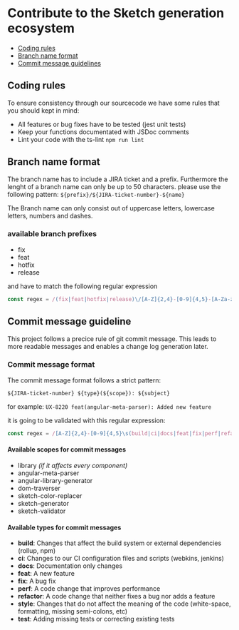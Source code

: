 # Contribute to the Sketch generation ecosystem

* [Coding rules](#coding-rules)
* [Branch name format](#branch-name-format)
* [Commit message guidelines](#commit-message-guideline)

## Coding rules

To ensure consistency through our sourcecode we have some rules that you should kept in mind:

* All features or bug fixes have to be tested (jest unit tests)
* Keep your functions documentated with JSDoc comments
* Lint your code with the ts-lint `npm run lint`

## Branch name format

The branch name has to include a JIRA ticket and a prefix. Furthermore the lenght of a branch name can only be up to 50 characters.
please use the following pattern: `${prefix}/${JIRA-ticket-number}-${name}`

The Branch name can only consist out of uppercase letters, lowercase letters, numbers and dashes.

### available branch prefixes

* fix
* feat
* hotfix
* release

and have to match the following regular expression

```typescript
const regex = /(fix|feat|hotfix|release)\/[A-Z]{2,4}-[0-9]{4,5}-[A-Za-z0-9\-]+/gm;
```

## Commit message guideline

This project follows a precice rule of git commit message. This leads to more readable messages and enables a change log generation later.

### Commit message format

The commit message format follows a strict pattern:

`${JIRA-ticket-number} ${type}(${scope}): ${subject}`

for example: `UX-8220 feat(angular-meta-parser): Added new feature`

it is going to be validated with this regular expression:

```typescript
const regex = /[A-Z]{2,4}-[0-9]{4,5}\s(build|ci|docs|feat|fix|perf|refactor|style|test)\(.+?\):\s.+/gm;
```

#### Available scopes for commit messages

* library *(if it affects every component)*
* angular-meta-parser
* angular-library-generator
* dom-traverser
* sketch-color-replacer
* sketch-generator
* sketch-validator

#### Available types for commit messages

* **build**: Changes that affect the build system or external dependencies (rollup, npm)
* **ci**: Changes to our CI configuration files and scripts (webkins, jenkins)
* **docs**: Documentation only changes
* **feat**: A new feature
* **fix**: A bug fix
* **perf**: A code change that improves performance
* **refactor**: A code change that neither fixes a bug nor adds a feature
* **style**: Changes that do not affect the meaning of the code (white-space, formatting, missing semi-colons, etc)
* **test**: Adding missing tests or correcting existing tests
